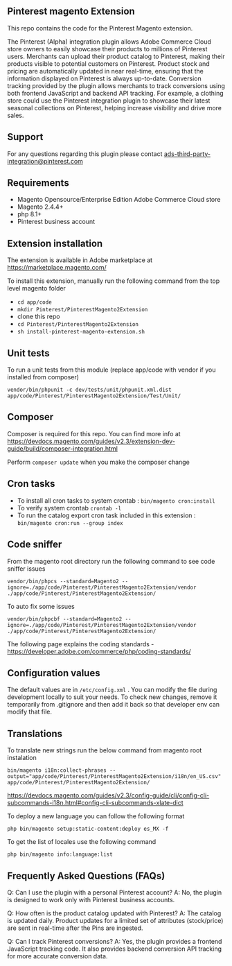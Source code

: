 ## Pinterest magento Extension

This repo contains the code for the Pinterest Magento extension.

The Pinterest (Alpha) integration plugin allows Adobe Commerce Cloud store owners to easily showcase their products to millions of Pinterest users. Merchants can upload their product catalog to Pinterest, making their products visible to potential customers on Pinterest. Product stock and pricing are automatically updated in near real-time, ensuring that the information displayed on Pinterest is always up-to-date. Conversion tracking provided by the plugin allows merchants to track conversions using both frontend JavaScript and backend API tracking. For example, a clothing store could use the Pinterest integration plugin to showcase their latest seasonal collections on Pinterest, helping increase visibility and drive more sales.

## Support
For any questions regarding this plugin please contact ads-third-party-integration@pinterest.com

## Requirements
 - Magento Opensource/Enterprise Edition Adobe Commerce Cloud store
 - Magento 2.4.4+
 - php 8.1+
 - Pinterest business account


## Extension installation

The extension is available in Adobe marketplace at https://marketplace.magento.com/

To install this extension, manually run the following command from the top level magento folder

- `cd app/code`
- `mkdir Pinterest/PinterestMagento2Extension`
- clone this repo
- `cd Pinterest/PinterestMagento2Extension`
- `sh install-pinterest-magento-extension.sh`

## Unit tests

To run a unit tests from this module (replace app/code with vendor if you installed from composer)

`vendor/bin/phpunit -c dev/tests/unit/phpunit.xml.dist app/code/Pinterest/PinterestMagento2Extension/Test/Unit/`

## Composer

Composer is required for this repo. You can find more info at https://devdocs.magento.com/guides/v2.3/extension-dev-guide/build/composer-integration.html

Perform `composer update` when you make the composer change

## Cron tasks

- To install all cron tasks to system crontab : `bin/magento cron:install`
- To verify system crontab `crontab -l`
- To run the catalog export cron task included in this extension : `bin/magento cron:run --group index`

## Code sniffer

From the magento root directory run the following command to see code sniffer issues

`vendor/bin/phpcs --standard=Magento2 --ignore=./app/code/Pinterest/PinterestMagento2Extension/vendor ./app/code/Pinterest/PinterestMagento2Extension/`

To auto fix some issues

`vendor/bin/phpcbf --standard=Magento2 --ignore=./app/code/Pinterest/PinterestMagento2Extension/vendor ./app/code/Pinterest/PinterestMagento2Extension/`

The following page explains the coding standards - https://developer.adobe.com/commerce/php/coding-standards/

## Configuration values

The default values are in `/etc/config.xml` . You can modify the file during development locally to suit your needs. To check new changes, remove it temporarily from .gitignore and then add it back so that developer env can modify that file.

## Translations

To translate new strings run the below command from magento root instalation

`bin/magento i18n:collect-phrases --output="app/code/Pinterest/PinterestMagento2Extension/i18n/en_US.csv" app/code/Pinterest/PinterestMagento2Extension/`

https://devdocs.magento.com/guides/v2.3/config-guide/cli/config-cli-subcommands-i18n.html#config-cli-subcommands-xlate-dict

To deploy a new language you can follow the following format

`php bin/magento setup:static-content:deploy es_MX -f`

To get the list of locales use the following command

`php bin/magento info:language:list`

## Frequently Asked Questions (FAQs)
Q: Can I use the plugin with a personal Pinterest account?
A: No, the plugin is designed to work only with Pinterest business accounts.

Q: How often is the product catalog updated with Pinterest?
A: The catalog is updated daily. Product updates for a limited set of attributes (stock/price) are sent in real-time after the Pins are ingested.

Q: Can I track Pinterest conversions?
A: Yes, the plugin provides a frontend JavaScript tracking code. It also provides backend conversion API tracking for more accurate conversion data.
